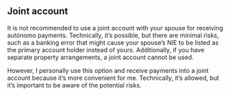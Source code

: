 ## Joint account

It is not recommended to use a joint account with your spouse for receiving autónomo payments. Technically, it’s
possible, but there are minimal risks, such as a banking error that might cause your spouse’s NIE to be listed as the
primary account holder instead of yours. Additionally, if you have separate property arrangements, a joint account
cannot be used.

However, I personally use this option and receive payments into a joint account because it’s more convenient for me.
Technically, it’s allowed, but it’s important to be aware of the potential risks.
